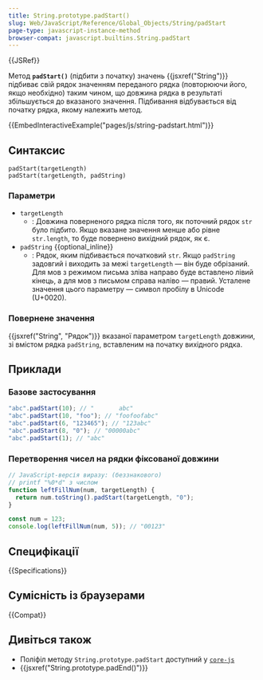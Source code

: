 ```yaml
---
title: String.prototype.padStart()
slug: Web/JavaScript/Reference/Global_Objects/String/padStart
page-type: javascript-instance-method
browser-compat: javascript.builtins.String.padStart
---
```


{{JSRef}}

Метод **`padStart()`** (підбити з початку) значень {{jsxref("String")}} підбиває свій рядок значенням переданого рядка (повторюючи його, якщо необхідно) таким чином, що довжина рядка в результаті збільшується до вказаного значення. Підбивання відбувається від початку рядка, якому належить метод.

{{EmbedInteractiveExample("pages/js/string-padstart.html")}}

## Синтаксис

```js-nolint
padStart(targetLength)
padStart(targetLength, padString)
```

### Параметри

- `targetLength`
  - : Довжина поверненого рядка після того, як поточний рядок `str` було підбито. Якщо вказане значення менше або рівне `str.length`, то буде повернено вихідний рядок, як є.
- `padString` {{optional_inline}}
  - : Рядок, яким підбивається початковий `str`. Якщо `padString` задовгий і виходить за межі `targetLength` — він буде обрізаний. Для мов з режимом письма зліва направо буде вставлено лівий кінець, а для мов з письмом справа наліво — правий. Усталене значення цього параметру — символ пробілу в Unicode (U+0020).

### Повернене значення

{{jsxref("String", "Рядок")}} вказаної параметром `targetLength` довжини, зі вмістом рядка `padString`, вставленим на початку вихідного рядка.

## Приклади

### Базове застосування

```js
"abc".padStart(10); // "       abc"
"abc".padStart(10, "foo"); // "foofoofabc"
"abc".padStart(6, "123465"); // "123abc"
"abc".padStart(8, "0"); // "00000abc"
"abc".padStart(1); // "abc"
```

### Перетворення чисел на рядки фіксованої довжини

```js
// JavaScript-версія виразу: (беззнакового)
// printf "%0*d" з числом
function leftFillNum(num, targetLength) {
  return num.toString().padStart(targetLength, "0");
}

const num = 123;
console.log(leftFillNum(num, 5)); // "00123"
```

## Специфікації

{{Specifications}}

## Сумісність із браузерами

{{Compat}}

## Дивіться також

- Поліфіл методу `String.prototype.padStart` доступний у [`core-js`](https://github.com/zloirock/core-js#ecmascript-string-and-regexp)
- {{jsxref("String.prototype.padEnd()")}}

